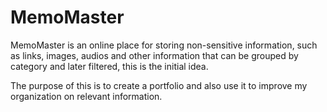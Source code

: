 # MemoMaster

MemoMaster is an online place for storing non-sensitive information, such as links, images, audios and other information that can be grouped by category and later filtered, this is the initial idea.

The purpose of this is to create a portfolio and also use it to improve my organization on relevant information. 
